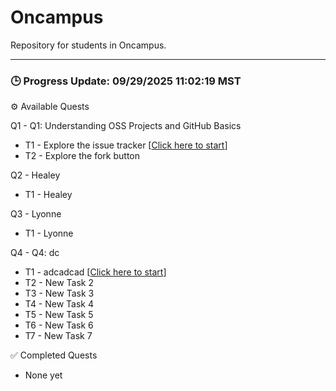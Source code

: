 # Oncampus

Repository for students in Oncampus.

---

### 🕒 Progress Update: 09/29/2025 11:02:19 MST

⚙️ Available Quests

Q1 - Q1: Understanding OSS Projects and GitHub Basics
  - T1 - Explore the issue tracker [[Click here to start](https://github.com/OSS-Doorway-Dev/misanetc-oncampus/issues/1)]
  - T2 - Explore the fork button

Q2 - Healey
  - T1 - Healey

Q3 - Lyonne
  - T1 - Lyonne

Q4 - Q4: dc
  - T1 - adcadcad [[Click here to start](https://github.com/OSS-Doorway-Dev/misanetc-oncampus/issues/2)]
  - T2 - New Task 2
  - T3 - New Task 3
  - T4 - New Task 4
  - T5 - New Task 5
  - T6 - New Task 6
  - T7 - New Task 7

✅ Completed Quests
  - None yet

